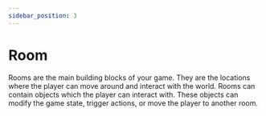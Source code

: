 ```yaml
---
sidebar_position: 3
---
```


# Room

Rooms are the main building blocks of your game. They are the locations where the player can move around and interact with the world. Rooms can contain objects which the player can interact with. These objects can modify the game state, trigger actions, or move the player to another room.